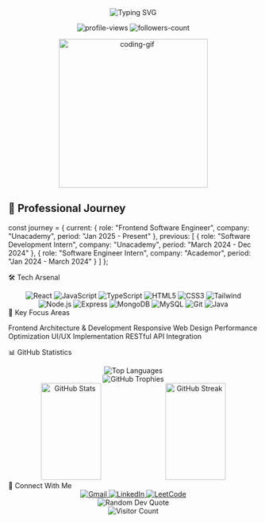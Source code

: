 <div align="center">
  <img src="https://readme-typing-svg.demolab.com?font=Fira+Code&weight=600&size=28&duration=4000&pause=1000&color=36BCF7FF&center=true&vCenter=true&random=false&width=535&lines=Hi+%F0%9F%91%8B+I'm+Sai+Kiran+Madala;Frontend+Software+Engineer;Building+Impactful+Web+Experiences" alt="Typing SVG" />
</div>

<p align="center">
  <img src="https://komarev.com/ghpvc/?username=sai-kiran-99&label=Profile%20views&color=0e75b6&style=flat" alt="profile-views" />
  <img src="https://img.shields.io/github/followers/sai-kiran-99?label=Followers&style=social" alt="followers-count">
</p>

<div align="center">
  <img src="https://raw.githubusercontent.com/TheDudeThatCode/TheDudeThatCode/master/Assets/Developer.gif" width="300" alt="coding-gif">
</div>

## 💼 Professional Journey


const journey = {
  current: {
    role: "Frontend Software Engineer",
    company: "Unacademy",
    period: "Jan 2025 - Present"
  },
  previous: [
    {
      role: "Software Development Intern",
      company: "Unacademy",
      period: "March 2024 - Dec 2024"
    },
    {
      role: "Software Engineer Intern",
      company: "Academor",
      period: "Jan 2024 - March 2024"
    }
  ]
};


🛠️ Tech Arsenal
<div align="center">
  <img src="https://img.shields.io/badge/-React-61DAFB?style=for-the-badge&logo=react&logoColor=black" alt="React" />
  <img src="https://img.shields.io/badge/-JavaScript-F7DF1E?style=for-the-badge&logo=javascript&logoColor=black" alt="JavaScript" />
  <img src="https://img.shields.io/badge/-TypeScript-3178C6?style=for-the-badge&logo=typescript&logoColor=white" alt="TypeScript" />
  <img src="https://img.shields.io/badge/-HTML5-E34F26?style=for-the-badge&logo=html5&logoColor=white" alt="HTML5" />
  <img src="https://img.shields.io/badge/-CSS3-1572B6?style=for-the-badge&logo=css3" alt="CSS3" />
  <img src="https://img.shields.io/badge/-Tailwind-38B2AC?style=for-the-badge&logo=tailwind-css&logoColor=white" alt="Tailwind" />
  <img src="https://img.shields.io/badge/-Node.js-339933?style=for-the-badge&logo=node.js&logoColor=white" alt="Node.js" />
  <img src="https://img.shields.io/badge/-Express-000000?style=for-the-badge&logo=express" alt="Express" />
  <img src="https://img.shields.io/badge/-MongoDB-47A248?style=for-the-badge&logo=mongodb&logoColor=white" alt="MongoDB" />
  <img src="https://img.shields.io/badge/-MySQL-4479A1?style=for-the-badge&logo=mysql&logoColor=white" alt="MySQL" />
  <img src="https://img.shields.io/badge/-Git-F05032?style=for-the-badge&logo=git&logoColor=white" alt="Git" />
  <img src="https://img.shields.io/badge/-Java-007396?style=for-the-badge&logo=java&logoColor=white" alt="Java" />
</div>
🎯 Key Focus Areas

Frontend Architecture & Development
Responsive Web Design
Performance Optimization
UI/UX Implementation
RESTful API Integration

📊 GitHub Statistics
<div align="center">
  <img src="https://github-readme-stats.vercel.app/api/top-langs/?username=sai-kiran-99&theme=radical&hide_border=true&include_all_commits=true&count_private=true&layout=compact" alt="Top Languages" />
</div>
<div align="center">
  <img src="https://github-profile-trophy.vercel.app/?username=sai-kiran-99&theme=radical&no-frame=true&no-bg=true&margin-w=4" alt="GitHub Trophies" />
</div>
<div align="center">
  <img width="49%" height="195px" src="https://github-readme-stats.vercel.app/api?username=sai-kiran-99&theme=radical&hide_border=true&include_all_commits=true&count_private=true" alt="GitHub Stats"/>
  <img width="49%" height="195px" src="https://github-readme-streak-stats.herokuapp.com/?user=sai-kiran-99&theme=radical&hide_border=true" alt="GitHub Streak"/>
</div>
🤝 Connect With Me
<div align="center">
  <a href="mailto:madhalakiran9999@gmail.com">
    <img src="https://img.shields.io/badge/Gmail-D14836?style=for-the-badge&logo=gmail&logoColor=white" alt="Gmail"/>
  </a>
  <a href="https://linkedin.com/in/sai-kiran-madala">
    <img src="https://img.shields.io/badge/LinkedIn-0077B5?style=for-the-badge&logo=linkedin&logoColor=white" alt="LinkedIn"/>
  </a>
  <a href="https://www.leetcode.com/sai_kiran99">
    <img src="https://img.shields.io/badge/LeetCode-FFA116?style=for-the-badge&logo=leetcode&logoColor=black" alt="LeetCode"/>
  </a>
</div>

<div align="center">
  <img src="https://quotes-github-readme.vercel.app/api?type=horizontal&theme=radical" alt="Random Dev Quote"/>
</div>
<div align="center">
  <img src="https://profile-counter.glitch.me/sai-kiran-99/count.svg" alt="Visitor Count"/>
</div>


